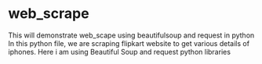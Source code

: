 # web_scrape
This will demonstrate web_scape using beautifulsoup and request in python
In this python file, we are scraping flipkart website to get various details of iphones.
Here i am using Beautiful Soup and request python libraries
